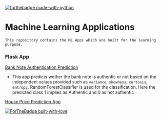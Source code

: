 [![forthebadge made-with-python](http://ForTheBadge.com/images/badges/made-with-python.svg)](https://www.python.org/)


# Machine Learning Applications
  `This repository contains the ML Apps which are built for the learning purpose.`
  
### Flask App
 [Bank Note Authentication Prediction](https://github.com/KarthikKaiplody/ML_Apps/tree/master/Bank_Note_Authentication_App) 
- This app predicts wether the bank note is authentic or not based on the independent values provided such as `variance`, `skewness`, `curtosis`, `entropy`.  RandomForestClassifier is used for the classification. Here the predicted class 1 implies as Authentic and 0 as not authentic
 
 [House Price Prediction App](https://github.com/KarthikKaiplody/Machine_Learning_Projects/tree/master/HomePricePrediction)

[![ForTheBadge built-with-love](http://ForTheBadge.com/images/badges/built-with-love.svg)](https://GitHub.com/karthikkaiplody/)
